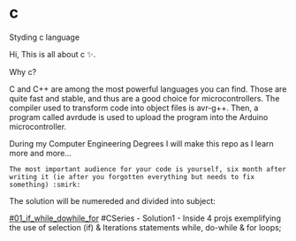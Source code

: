 # c
Styding c language

Hi, This is all about c :sparkles:.

Why c?

C and C++ are among the most powerful languages you can find. Those are quite fast and stable, and thus are a good choice for microcontrollers. The compiler used to transform code into object files is avr-g++. Then, a program called avrdude is used to upload the program into the Arduino microcontroller.

During my Computer Engineering Degrees I will make this repo as I learn more and more...

```
The most important audience for your code is yourself, six month after writing it (ie after you forgotten everything but needs to fix something) :smirk:

```
The solution will be numereded and divided into subject:

[#01_if_while_dowhile_for](_01_if_while_dowhile_for/) #CSeries - Solution1 - Inside 4 projs exemplifying the use of selection (if) & Iterations statements while, do-while & for loops;
